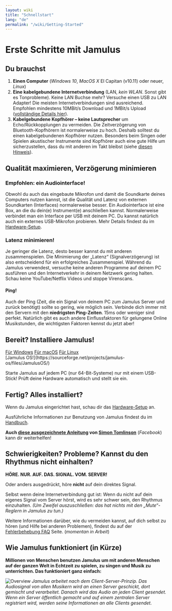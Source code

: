 ```yaml
---
layout: wiki
title: "Schnellstart"
lang: "de"
permalink: "/wiki/Getting-Started"
---
```


# Erste Schritte mit Jamulus

## Du brauchst

1. **Einen Computer** (*Windows 10*, *MacOS X* El Capitan (v10.11) oder neuer, *Linux*)
1. **Eine kabelgebundene Internetverbindung** (LAN, *kein WLAN*. Sonst gibt es Tonprobleme). Keine LAN Buchse mehr? Versuche einen USB zu LAN Adapter! Die meisten Internetverbindungen sind ausreichend. Empfohlen mindestens 10MBit/s Download und 1MBit/s Upload ([vollständige Details hier](Quality,-delay-and-network-bandwidth)).
1. **Kabelgebundene Kopfhörer – keine Lautsprecher** um Echo/Rückkopplungen zu vermeiden. Die Zeitverzögerung von Bluetooth-Kopfhörern ist normalerweise zu hoch. Deshalb solltest du einen kabelgebundenen Kopfhörer nutzen. Besonders beim Singen oder Spielen akustischer Instrumente sind Kopfhörer auch eine gute Hilfe um sicherzustellen, dass du mit anderen im Takt bleibst (siehe [diesen Hinweis](Getting-Started#schwierigkeiten-probleme-kannst-du-den-rhythmus-nicht-einhalten)).

## Qualität maximieren, Verzögerung minimieren

### Empfohlen: ein Audiointerface!

Obwohl du auch das eingebaute Mikrofon und damit die Soundkarte deines Computers nutzen kannst, ist die Qualität und Latenz von externen Soundkarten (Interfaces) normalerweise besser. Ein Audiointerface ist eine Box, an die du dein(e) Instrument(e) anschließen kannst. Normalerweise verbindet man ein Interface per USB mit deinem PC. Du kannst natürlich auch ein externes USB-Mikrofon probieren. Mehr Details findest du im [Hardware-Setup](Hardware-Setup).

### Latenz minimieren!

Je geringer die Latenz, desto besser kannst du mit anderen zusammenspielen. Die Minimierung der „Latenz“ (Signalverzögerung) ist also entscheidend für ein erfolgreiches Zusammenspiel. Während du Jamulus verwendest, versuche keine anderen Programme auf deinem PC ausführen und den Internetverkehr in deinem Netzwerk gering halten. Schau keine YouTube/Netflix Videos und stoppe Virenscans.

#### Ping!

Auch der Ping (Zeit, die ein Signal von deinem PC zum Jamulus Server und zurück benötigt) sollte so gering, wie möglich sein. Verbinde dich immer mit den Servern mit den **niedrigsten Ping-Zeiten**. 15ms oder weniger sind perfekt. Natürlich gibt es auch andere Einflussfaktoren für gelungene Online Musikstunden, die wichtigsten Faktoren kennst du jetzt aber!

## Bereit? Installiere Jamulus!
<div class="fx-row fx-row-start-xs button-container">
  <a href="Installation-for-Windows" class="button fx-col-100-xs">Für Windows</a>
  <a href="Installation-for-Macintosh" class="button fx-col-100-xs">Für macOS</a>
  <a href="Installation-for-Linux" class="button fx-col-100-xs">Für Linux</a>
</div>
[Jamulus OS!](https://sourceforge.net/projects/jamulus-os/files/JamulusOS/)

Starte Jamulus auf jedem PC (nur 64-Bit-Systeme) nur mit einem USB-Stick! Prüft deine Hardware automatisch und stellt sie ein.

## Fertig? Alles installiert?

Wenn du Jamulus eingerichtet hast, schau dir das [Hardware-Setup](Hardware-Setup) an.

Ausführliche Informationen zur Benutzung von Jamulus findest du im [Handbuch](https://github.com/corrados/jamulus/blob/master/src/res/homepage/manual.md).

**Auch [diese ausgezeichnete Anleitung](https://www.facebook.com/notes/jamulus-online-musicianssingers-jamming/idiots-guide-to-jamulus-app/510044532903831/) von [Simon Tomlinson](https://www.facebook.com/simon.james.tomlinson?eid=ARBQoY3KcZAtS3pGdLJuqvQTeRSOo4gHdQZT7nNzOt1oPMGgZ4_3GERe-rOyH5PxsSHVYYXjWwcqd71a)** (_Facebook_) kann dir weiterhelfen!

## Schwierigkeiten? Probleme? Kannst du den Rhythmus nicht einhalten?

**HÖRE. NUR. AUF. DAS. SIGNAL. VOM. SERVER!**

Oder anders ausgedrückt, höre **nicht** auf dein direktes Signal.

Selbst wenn deine Internetverbindung gut ist: Wenn du nicht auf dein eigenes Signal vom Server hörst, wird es sehr schwer sein, den Rhythmus einzuhalten.  _(Um Zweifel auszuschließen: das hat nichts mit den „Mute“-Reglern in Jamulus zu tun.)_

Weitere Informationen darüber, wie du vermeiden kannst, auf dich selbst zu hören (und Hilfe bei anderen Problemen), findest du auf der [Fehlerbehebung FAQ](Client-Troubleshooting) Seite. (_momentan in Arbeit_)

## Wie Jamulus funktioniert (in Kürze)

**Millionen von Menschen benutzen Jamulus um mit anderen Menschen auf der ganzen Welt in Echtzeit zu spielen, zu singen und Musik zu unterrichten. Das funktioniert ganz einfach:**

![Overview](https://user-images.githubusercontent.com/4561747/79309764-bd387280-7ef2-11ea-9d81-1e81302525e6.png)
_Jamulus arbeitet nach dem Client-Server-Prinzip. Das Audiosignal von allen Musikern wird an einen Server geschickt, dort gemischt und verarbeitet. Danach wird das Audio an jeden Client gesendet. Wenn ein Server öffentlich gemacht und auf einem zentralen Server registriert wird, werden seine Informationen an alle Clients gesendet._
